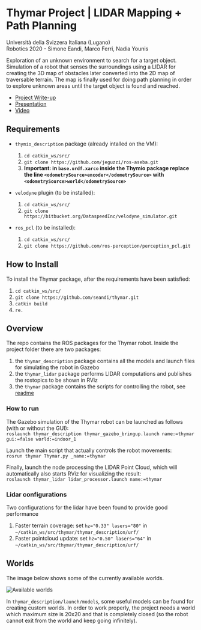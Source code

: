 # Thymar Project | LIDAR Mapping + Path Planning

Università della Svizzera Italiana (Lugano)  
Robotics 2020 - Simone Eandi, Marco Ferri, Nadia Younis

Exploration of an unknown environment to search for a target object.
Simulation of a robot that senses the surroundings using a LIDAR for creating the 3D map of obstacles later converted into the 2D map of traversable terrain. The map is finally used for doing path planning in order to explore unknown areas until the target object is found and reached.

- [Project Write-up](https://github.com/seandi/thymar/blob/master/Final%20Report.pdf)
- [Presentation](https://github.com/seandi/thymar/blob/master/Final%20Presentation.pdf)
- [Video](https://drive.google.com/file/d/1RUhRVhZBvooa0taXG4jGTvvAPc8hiaTt/view?usp=sharing)


## Requirements

- `thymio_description` package (already intalled on the VM):
  1. `cd catkin_ws/src/`
  2. `git clone https://github.com/jeguzzi/ros-aseba.git`
  3. **Important: in `base.urdf.xarco` inside the Thymio package replace the line `<odometrySource>encoder</odometrySource>` with `<odometrySource>world</odometrySource>`**
  
- `velodyne` plugin (to be installed):
  1. `cd catkin_ws/src/`
  2. `git clone https://bitbucket.org/DataspeedInc/velodyne_simulator.git`
  
- `ros_pcl` (to be installed):
  1. `cd catkin_ws/src/`
  2. `git clone https://github.com/ros-perception/perception_pcl.git`
  
  

## How to Install

To install the Thymar package, after the requirements have been satisfied:
1. `cd catkin_ws/src/`
2. `git clone https://github.com/seandi/thymar.git`
3. `catkin build`
4. `re.`



## Overview

The repo contains the ROS packages for the Thymar robot. Inside the project folder there are two packages: 
1. the `thymar_description` package contains all the models and launch files for simulating the robot in Gazebo
1. the `thymar_lidar` package performs LIDAR computations and publishes the rostopics to be shown in RViz
2. the `thymar` package contains the scripts for controlling the robot, see [readme](thymar/README.md)



### How to run

The Gazebo simulation of the Thymar robot can be launched as follows (with or without the GUI):  
`roslaunch thymar_description thymar_gazebo_bringup.launch name:=thymar gui:=false world:=indoor_1`  

Launch the main script that actually controls the robot movements:  
`rosrun thymar Thymar.py _name:=thymar`

Finally, launch the node processing the LIDAR Point Cloud, which will automatically also starts RViz for visualizing the result:  
`roslaunch thymar_lidar lidar_processor.launch name:=thymar`  

### Lidar configurations
Two configurations for the lidar have been found to provide good performance
1. Faster terrain coverage: set `hz="0.33" lasers="80"` in `~/catkin_ws/src/thymar/thymar_description/urf/`
2. Faster pointcloud update: set `hz="0.50" lasers="64"` in `~/catkin_ws/src/thymar/thymar_description/urf/`





## Worlds

The image below shows some of the currently available worlds.

![Available worlds](https://i.imgur.com/aTHlVbS.png)

In `thymar_description/launch/models`, some useful models can be found for creating custom worlds. In order to work properly, the project needs a world which maximum size is 20x20 and that is completely closed (so the robot cannot exit from the world and keep going infinitely).
